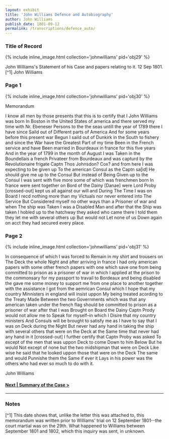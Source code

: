 ```yaml
---
layout: exhibit
title: 'John Williams Defence and Autobiography'
author: John Williams
publish_date: 1801-09-12
permalink: /transcriptions/defence_auto/
---
```


### Title of Record

{% include inline_image.html collection='johnwilliams' pid='obj29' %}

John Williams's Statement of his Case and papers relating to it. 12 Sep 1801.[^1] John Williams

### Page 1

{% include inline_image.html collection='johnwilliams' pid='obj30' %}

Memorandum

I know all men by those presents that this is to certify that I John Williams was born In Boston in the United States of america and there served my time with Nr. Ebeneser Persons to the the seas untill the year of 1789 there I have since Saild out of Different parts of America And for some years before this present war Begun I saild out of Dunkirk in the South to fishery and since the War have the Greatest Part of my time Been in the French service and have Been married in Bourdeaux in france for this five years And in the year of 1799 in the month of August I was Taken in the Boundellais a french Privateer from Bourdeaux and was capturd by the Revolutionaire frigate Captn Thos Johnsdon? Cox? and from here I was expecting to be given up To the american Consul as the Captn sa[id] He should give me up to the Consul But instead of Being Given up to the Consul I was sent with five more some of which was frenchmen born In france were sent together on Bord of the Dainy [Danae] were Lord Proby [crossed-out] kept us all against our will and During The Time I was on Board I recd nothing more than my Victuals nor never entered into The Service But Considered myself no other ways than a Prisoner of war and when The ship was Taken I was a Disabled Man and after that the Ship was taken I hobled up to the hatchway they asked who came there I told them they let me with several others up But would not Let none of us Down again on acct they had secured every place.

### Page 2

{% include inline_image.html collection='johnwilliams' pid='obj31' %}

In consequence of which I was forced to Remain in my shirt and trousers on The Deck the whole Night and after arriving in france I had only american papers with some other french papers with one which save one from being committed to prison as a prisoner of war in which I applied at the prison to the commonsary for my passport to travail to Bordeaux and being disabled the gave me some money to support me from one place to another together with the assistance I got from the aemrican Consul which I hope that my country Minnisters in england will insist uppon My being treated acording to the Treaty Made Between the two Governments which was that any american taken under the french flag should be committed to prison as a prisoner of war after that I was Brought on Board the Dainy Captn Prody would not allow me to Speak for myself–in which I Disire that my country ministers And Consuls will be brought to satisfy me as I have to say that I was on Deck during the Night But never had any hand in taking the ship with several others that were on the Deck at the Same time that never had any hand in it [crossed-out] I further certify that Captn Proby was asked To except of the men that was uppon Deck to come Down to him Below But he would Not except of none but the two midshipman that were on Deck Like wise he said that he looked uppon those that were on the Deck The same and would Punnishe them the Same if ever it Lays in his power was the others who had ever so much to do with it.

John Williams

#### [Next | Summary of the Case >](https://gyups.github.io/johnwilliams/transcriptions/summary/)

---

### Notes

[^1] This date shows that, unlike the letter this was attached to, this memorandum was written prior to Williams' trial on 12 September 1801--the court martial was on the 29th. What happened to Williams between September 1801 and 1802, which this inquiry was sent, in unknown.
